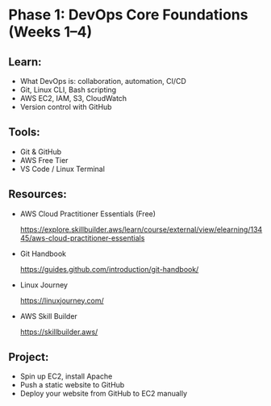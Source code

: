 # Phase 1: DevOps Core Foundations (Weeks 1–4)

## Learn:
- What DevOps is: collaboration, automation, CI/CD
- Git, Linux CLI, Bash scripting
- AWS EC2, IAM, S3, CloudWatch
- Version control with GitHub

## Tools:
- Git & GitHub
- AWS Free Tier
- VS Code / Linux Terminal


## Resources:

- AWS Cloud Practitioner Essentials (Free)

  https://explore.skillbuilder.aws/learn/course/external/view/elearning/13445/aws-cloud-practitioner-essentials

- Git Handbook

  https://guides.github.com/introduction/git-handbook/

- Linux Journey

  https://linuxjourney.com/

- AWS Skill Builder

  https://skillbuilder.aws/


## Project:

- Spin up EC2, install Apache
- Push a static website to GitHub
- Deploy your website from GitHub to EC2 manually
